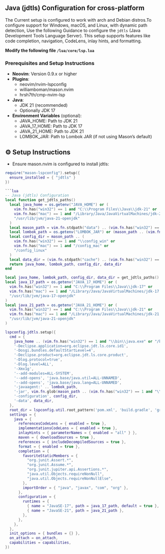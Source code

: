 ## Java (jdtls) Configuration for cross-platform

The Current setup is configured to work with arch and Debian distros.To configure support for Windows, macOS, and Linux, with dynamic path detection, Use the following Guidance to configure the `jdtls` (Java Development Tools Language Server). This setup supports features like code completion, navigation, CodeLens, inlay hints, and formatting.

**Modify the following file `/lua/core/lsp.lua`**

### Prerequisites and Setup Instructions

- **Neovim**: Version 0.9.x or higher  
- **Plugins**:  
  - neovim/nvim-lspconfig  
  - williamboman/mason.nvim  
  - hrsh7th/cmp-nvim-lsp  
- **Java**:  
  - JDK 21 (recommended)  
  - Optionally JDK 17  
- **Environment Variables** (optional):  
  - JAVA_HOME: Path to JDK 21  
  - JAVA_17_HOME: Path to JDK 17  
  - JAVA_21_HOME: Path to JDK 21  
  - LOMBOK_JAR: Path to Lombok JAR (if not using Mason’s default)  

## ⚙️ Setup Instructions

- Ensure mason.nvim is configured to install jdtls:

```lua
require("mason-lspconfig").setup({
  ensure_installed = { "jdtls" }
})

```lua
-- Java (jdtls) Configuration
local function get_jdtls_paths()
  local java_home = os.getenv("JAVA_HOME") or (
    vim.fn.has("win32") == 1 and "C:\\Program Files\\Java\\jdk-21" or
    vim.fn.has("mac") == 1 and "/Library/Java/JavaVirtualMachines/jdk-21.jdk/Contents/Home" or
    "/usr/lib/jvm/java-21-openjdk"
  )
  local mason_path = vim.fn.stdpath("data") .. (vim.fn.has("win32") == 1 and "\\mason\\packages\\jdtls" or "/mason/packages/jdtls")
  local lombok_path = os.getenv("LOMBOK_JAR") or (mason_path .. (vim.fn.has("win32") == 1 and "\\lombok.jar" or "/lombok.jar"))
  local config_dir = mason_path .. (
    vim.fn.has("win32") == 1 and "\\config_win" or
    vim.fn.has("mac") == 1 and "/config_mac" or
    "/config_linux"
  )
  local data_dir = (vim.fn.stdpath("cache") .. (vim.fn.has("win32") == 1 and "\\jdtls-workspace\\" or "/jdtls-workspace/")) .. vim.fn.fnamemodify(vim.fn.getcwd(), ':p:h:t')
  return java_home, lombok_path, config_dir, data_dir
end

local java_home, lombok_path, config_dir, data_dir = get_jdtls_paths()
local java_17_path = os.getenv("JAVA_17_HOME") or (
  vim.fn.has("win32") == 1 and "C:\\Program Files\\Java\\jdk-17" or
  vim.fn.has("mac") == 1 and "/Library/Java/JavaVirtualMachines/jdk-17.jdk/Contents/Home" or
  "/usr/lib/jvm/java-17-openjdk"
)
local java_21_path = os.getenv("JAVA_21_HOME") or (
  vim.fn.has("win32") == 1 and "C:\\Program Files\\Java\\jdk-21" or
  vim.fn.has("mac") == 1 and "/Library/Java/JavaVirtualMachines/jdk-21.jdk/Contents/Home" or
  "/usr/lib/jvm/java-21-openjdk"
)

lspconfig.jdtls.setup({
  cmd = {
    java_home .. (vim.fn.has("win32") == 1 and "\\bin\\java.exe" or "/bin/java"),
    '-Declipse.application=org.eclipse.jdt.ls.core.id1',
    '-Dosgi.bundles.defaultStartLevel=4',
    '-Declipse.product=org.eclipse.jdt.ls.core.product',
    '-Dlog.protocol=true',
    '-Dlog.level=ALL',
    '-Xmx1g',
    '--add-modules=ALL-SYSTEM',
    '--add-opens', 'java.base/java.util=ALL-UNNAMED',
    '--add-opens', 'java.base/java.lang=ALL-UNNAMED',
    '-javaagent:' .. lombok_path,
    '-jar', vim.fn.glob(mason_path .. (vim.fn.has("win32") == 1 and "\\plugins\\org.eclipse.equinox.launcher_*.jar" or "/plugins/org.eclipse.equinox.launcher_*.jar")),
    '-configuration', config_dir,
    '-data', data_dir,
  },
  root_dir = lspconfig.util.root_pattern('pom.xml', 'build.gradle', 'gradlew', 'mvnw', '.git'),
  settings = {
    java = {
      referencesCodeLens = { enabled = true },
      implementationsCodeLens = { enabled = true },
      inlayHints = { parameterNames = { enabled = "all" } },
      maven = { downloadSources = true },
      references = { includeDecompiledSources = true },
      format = { enabled = true },
      completion = {
        favoriteStaticMembers = {
          "org.junit.Assert.*",
          "org.junit.Assume.*",
          "org.junit.jupiter.api.Assertions.*",
          "java.util.Objects.requireNonNull",
          "java.util.Objects.requireNonNullElse",
        },
        importOrder = { "java", "javax", "com", "org" },
      },
      configuration = {
        runtimes = {
          { name = "JavaSE-17", path = java_17_path, default = true },
          { name = "JavaSE-21", path = java_21_path },
        },
      },
    },
  },
  init_options = { bundles = {} },
  on_attach = on_attach,
  capabilities = capabilities,
})
